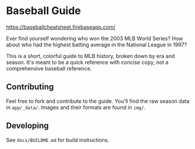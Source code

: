 # Baseball Guide
https://baseballcheatsheet.firebaseapp.com/

Ever find yourself wondering who won the 2003 MLB World Series? How about who had the highest batting average in the National League in 1997?

This is a short, colorful guide to MLB history, broken down by era and season. It's meant to be a quick reference with concise copy, not a comprehensive baseball reference.

## Contributing
Feel free to fork and contribute to the guide. You'll find the raw season data in `app/_data/`. Images and their formats are found in `img/`.

## Developing
See `docs/BUILDME.md` for build instructions.
